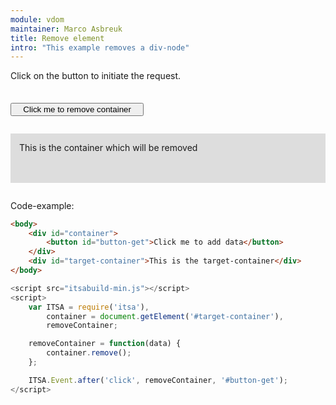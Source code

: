 ```yaml
---
module: vdom
maintainer: Marco Asbreuk
title: Remove element
intro: "This example removes a div-node"
---
```


<style type="text/css">
    #container {
        margin: 2em 0;
        min-height: 2em;
    }
    #container button {
        margin-top: 0.5em;
        min-width: 16em;
    }
    #target-container {
        margin: 2em 0;
        padding: 1em;
        min-height: 3.6em;
        background-color: #ddd;
    }
</style>

Click on the button to initiate the request.

<div id="container">
    <button id="button-get" class="pure-button pure-button-primary pure-button-bordered">Click me to remove container</button>
</div>
<div id="target-container">This is the container which will be removed</div>

Code-example:

```html
<body>
    <div id="container">
        <button id="button-get">Click me to add data</button>
    </div>
    <div id="target-container">This is the target-container</div>
</body>
```

```js
<script src="itsabuild-min.js"></script>
<script>
    var ITSA = require('itsa'),
        container = document.getElement('#target-container'),
        removeContainer;

    removeContainer = function(data) {
        container.remove();
    };

    ITSA.Event.after('click', removeContainer, '#button-get');
</script>
```

<script src="../../dist/itsabuild-min.js"></script>
<script>
    var ITSA = require('itsa'),
        container = document.getElement('#target-container'),
        removeContainer;

    removeContainer = function(data) {
        container.remove();
    };

    ITSA.Event.after('click', removeContainer, '#button-get');
</script>